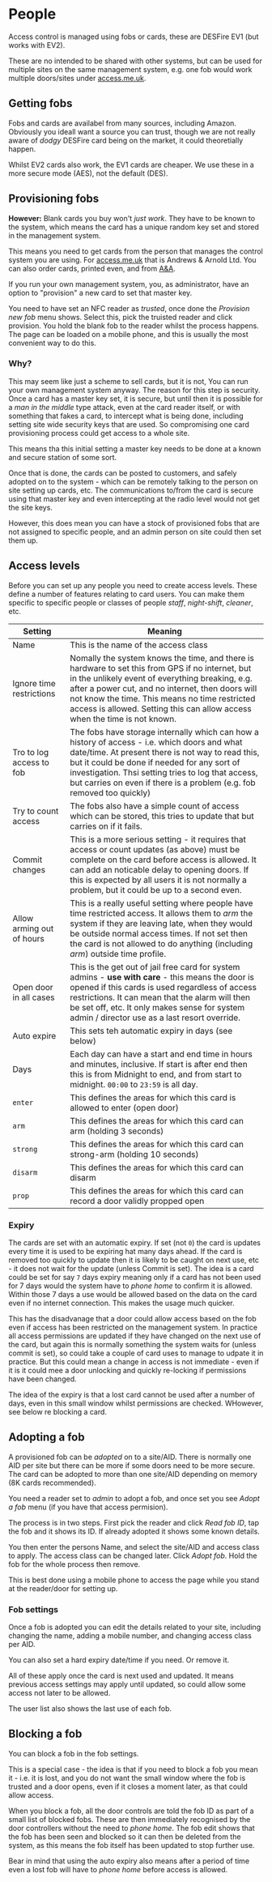 # People

Access control is managed using fobs or cards, these are DESFire EV1 (but works with EV2).

These are no intended to be shared with other systems, but can be used for multiple sites on the same management system, e.g. one fob would work multiple doors/sites under [access.me.uk](https://access.me.uk).

## Getting fobs

Fobs and cards are availabel from many sources, including Amazon. Obviously you ideall want a source you can trust, though we are not really aware of *dodgy* DESFire card being on the market, it could theoretially happen.

Whilst EV2 cards also work, the EV1 cards are cheaper. We use these in a more secure mode (AES), not the default (DES).

## Provisioning fobs

**However:** Blank cards you buy won't *just work*. They have to be known to the system, which means the card has a unique random key set and stored in the management system.

This means you need to get cards from the person that manages the control system you are using. For [access.me.uk](https://access.me.uk) that is Andrews & Arnold Ltd. You can also order cards, printed even, and from [A&A](https://cards.aa.net.uk).

If you run your own management system, you, as administrator, have an option to "provision" a new card to set that master key.

You need to have set an NFC reader as *trusted*, once done the *Provision new fob* menu shows. Select this, pick the truisted reader and click provision. You hold the blank fob to the reader whilst the process happens. The page can be loaded on a mobile phone, and this is usually the most convenient way to do this.

### Why?

This may seem like just a scheme to sell cards, but it is not, You can run your own management system anyway. The reason for this step is security. Once a card has a master key set, it is secure, but until then it is possible for a *man in the middle* type attack, even at the card reader itself, or with something that fakes a card, to intercept what is being done, including setting site wide security keys that are used. So compromising one card provisioning process could get access to a whole site.

This means tha this initial setting a master key needs to be done at a known and secure station of some sort.

Once that is done, the cards can be posted to customers, and safely adopted on to the system - which can be remotely talking to the person on site setting up cards, etc. The communications to/from the card is secure using that master key and even intercepting at the radio level would not get the site keys.

However, this does mean you can have a stock of provisioned fobs that are not assigned to specific people, and an admin person on site could then set them up.

## Access levels

Before you can set up any people you need to create access levels. These define a number of features relating to card users. You can make them specific to specific people or classes of people *staff*, *night-shift*, *cleaner*, etc.

|Setting|Meaning|
|-------|-------|
|Name|This is the name of the access class|
|Ignore time restrictions|Nomally the system knows the time, and there is hardware to set this from GPS if no internet, but in the unlikely event of everything breaking, e.g. after a power cut, and no internet, then doors will not know the time. This means no time restricted access is allowed. Setting this can allow access when the time is not known.|
|Tro to log access to fob|The fobs have storage internally which can how a history of access - i.e. which doors and what date/time. At present there is not way to read this, but it could be done if needed for any sort of investigation. Thsi setting tries to log that access, but carries on even if there is a problem (e.g. fob removed too quickly)|
|Try to count access|The fobs also have a simple count of access which can be stored, this tries to update that but carries on if it fails.|
|Commit changes|This is a more serious setting - it requires that access or count updates (as above) must be complete on the card before access is allowed. It can add an noticable delay to opening doors. If this is expected by all users it is not normally a problem, but it could be up to a second even.|
|Allow arming out of hours|This is a really useful setting where people have time restricted access. It allows them to *arm* the system if they are leaving late, when they would be outside normal access times. If not set then the card is not allowed to do anything (including *arm*) outside time profile.|
|Open door in all cases|This is the get out of jail free card for system admins - **use with care** - this means the door is opened if this cards is used regardless of access restrictions. It can mean that the alarm will then be set off, etc. It only makes sense for system admin / director use as a last resort override.|
|Auto expire|This sets teh automatic expiry in days (see below)|
|Days|Each day can have a start and end time in hours and minutes, inclusive. If start is after end then this is from Midnight to end, and from start to midnight. `00:00` to `23:59` is all day.|
|`enter`|This defines the areas for which this card is allowed to enter (open door)|
|`arm`|This defines the areas for which this card can arm (holding 3 seconds)|
|`strong`|This defines the areas for which this card can strong-arm (holding 10 seconds)|
|`disarm`|This defines the areas for which this card can disarm|
|`prop`|This defines the areas for which this card can record a door validly propped open|

### Expiry

The cards are set with an automatic expiry. If set (not `0`) the card is updates every time it is used to be expiring hat many days ahead. If the card is removed too quickly to update then it is likely to be caught on next use, etc - it does not wait for the update (unless Commit is set). The idea is a card could be set for say `7` days expiry meaning only if a card has not been used for 7 days would the system have to *phone home* to confirm it is allowed. Within those 7 days a use would be allowed based on the data on the card even if no internet connection. This makes the usage much quicker.

This has the disadvanage that a door could allow access based on the fob even if access has been restricted on the management system. In practice all access permissions are updated if they have changed on the next use of the card, but again this is normally something the system waits for (unless commit is set), so could take a couple of card uses to manage to udpate it in practice. But this could mean a change in access is not immediate - even if it is it could mee a door unlocking and quickly re-locking if permissions have been changed.

The idea of the expiry is that a lost card cannot be used after a number of days, even in this small window whilst permissions are checked. WHowever, see below re blocking a card.

## Adopting a fob

A provisioned fob can be *adopted* on to a site/AID. There is normally one AID per site but there can be more if some doors need to be more secure. The card can be adopted to more than one site/AID depending on memory (8K cards recommended).

You need a reader set to *admin* to adopt a fob, and once set you see *Adopt a fob* menu (if you have that access permision).

The process is in two steps. First pick the reader and click *Read fob ID*, tap the fob and it shows its ID. If already adopted it shows some known details.

You then enter the persons Name, and select the site/AID and access class to apply. The access class can be changed later. Click *Adopt fob*. Hold the fob for the whole process then remove.

This is best done using a mobile phone to access the page while you stand at the reader/door for setting up.

### Fob settings

Once a fob is adopted you can edit the details related to your site, including changing the name, adding a mobile number, and changing access class per AID.

You can also set a hard expiry date/time if you need. Or remove it.

All of these apply once the card is next used and updated. It means previous access settings may apply until updated, so could allow some access not later to be allowed.

The user list also shows the last use of each fob.

## Blocking a fob

You can block a fob in the fob settings.

This is a special case - the idea is that if you need to block a fob you mean it - i.e. it is lost, and you do not want the small window where the fob is trusted and a door opens, even if it closes a moment later, as that could allow access.

When you block a fob, all the door controls are told the fob ID as part of a small list of blocked fobs. These are then immediately recognised by the door controllers without the need to *phone home*. The fob edit shows that the fob has been seen and blocked so it can then be deleted from the system, as this means the fob itself has been updated to stop further use.

Bear in mind that using the auto expiry also means after a period of time even a lost fob will have to *phone home* before access is allowed.